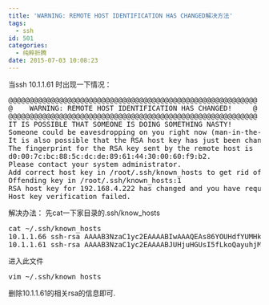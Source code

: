 ```yaml
---
title: 'WARNING: REMOTE HOST IDENTIFICATION HAS CHANGED解决方法'
tags:
  - ssh
id: 501
categories:
  - 纯粹折腾
date: 2015-07-03 10:08:23
---
```


当ssh 10.1.1.61
 时出现一下情况：
<pre lang="bash" escaped="true" >
@@@@@@@@@@@@@@@@@@@@@@@@@@@@@@@@@@@@@@@@@@@@@@@@@@@@@@@@@@@
@    WARNING: REMOTE HOST IDENTIFICATION HAS CHANGED!     @
@@@@@@@@@@@@@@@@@@@@@@@@@@@@@@@@@@@@@@@@@@@@@@@@@@@@@@@@@@@
IT IS POSSIBLE THAT SOMEONE IS DOING SOMETHING NASTY!
Someone could be eavesdropping on you right now (man-in-the-middle attack)!
It is also possible that the RSA host key has just been changed.
The fingerprint for the RSA key sent by the remote host is
d0:00:7c:bc:88:5c:dc:de:89:61:44:30:00:60:f9:b2.
Please contact your system administrator.
Add correct host key in /root/.ssh/known_hosts to get rid of this message.
Offending key in /root/.ssh/known_hosts:1
RSA host key for 192.168.4.222 has changed and you have requested strict checking.
Host key verification failed.
</pre>
<!--more-->

解决办法：
先cat一下家目录的.ssh/know_hosts
<pre lang="bash" escaped="true" >
cat ~/.ssh/known_hosts
10.1.1.66 ssh-rsa AAAAB3NzaC1yc2EAAAABIwAAAQEAs86YOUHdfYUMHkJUmSpFeJCc0ztFQiWGIKlyrnf4KVCz+Ece/yY59QXnVG7b0DWA/wyzlaGRdumWFexX4Y7VE3WunEeXVPMRjF0YZgG5qW6EDXNMEquZzI5k7Jg96VGq+5ZzhtsRhUqXH1aNrMYydRfMUFDXTh+a3jKcoQLx9IiifouUuh5JEelql9w9FRgmOgOqmm3CVbn33mblyHZa0UOa3GDpFGRxFjxyPVLuOD90rJIVc126CxIK3TmsFS0emO7qxpz4mrNG/1xpCqgKxNejBkrlUtxzLxGbwuod3HPX7OB28uk1RdGsXhcZtKsPph3a04i7Y5C5QZ1XDXFzQw==
10.1.1.61 ssh-rsa AAAAB3NzaC1yc2EAAAABJUHjuHGUsI5fLkoQayuhjMLXaE69VlxA7en/SmxXs+VDjgXLGLLTLdSOxki1cBDzuPm4FefmES4A3X3mfAB8L46rFnPJe45hca4U6uC/IbJMlO8GhrWs+fpIYVdMmOkabBQl8li0J0bclmKlsRfpnsuSfT/hm5nBUUlmQcoXzGqvoLHRgV7JESdgvMoxlHzCSGRj62aBtJXktv5dbh5vCxjeh4jFrn4FrNo7IkG3fA6NoGBqUs6tENAclxI8F1b+479ywAqQedy233n2gW+l5v6Ms1uD+1jxxCiHx8OtO1/V7/vWLfEQfEMU323y4zHu4uXFLv9WB1XGNMgqEBlELSBkNpC4Pw==
</pre>
进入此文件
<pre lang="bash" escaped="true" >
vim ~/.ssh/known_hosts
</pre>
删除10.1.1.61的相关rsa的信息即可.